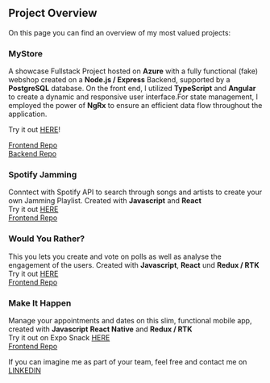 ## Project Overview

On this page you can find an overview of my most valued projects:

### MyStore

A showcase Fullstack Project hosted on **Azure** with a fully functional (fake) webshop created on a **Node.js / Express** Backend, supported by a **PostgreSQL** database. On the front end, I utilized **TypeScript** and **Angular** to create a dynamic and responsive user interface.For state management, I employed the power of **NgRx** to ensure an efficient data flow throughout the application.

Try it out [HERE](https://lively-bush-066e13b03.4.azurestaticapps.net/)!

[Frontend Repo](https://github.com/l3x-fx/MyStoreApp)  
[Backend Repo](https://github.com/l3x-fx/Storefront_Backend_Project)

### Spotify Jamming

Conntect with Spotify API to search through songs and artists to create your own Jamming Playlist.
Created with **Javascript** and **React**  
Try it out [HERE](https://enchanting-narwhal-efd2fb.netlify.app/)  
[Frontend Repo](https://github.com/l3x-fx/SpotifyJamming)

### Would You Rather?

This you lets you create and vote on polls as well as analyse the engagement of the users.
Created with **Javascript**, **React** und **Redux / RTK**  
Try it out [HERE](https://sensational-mandazi-44869f.netlify.app/login)  
[Frontend Repo](https://github.com/l3x-fx/SpotifyJamming)

### Make It Happen

Manage your appointments and dates on this slim, functional mobile app, created with **Javascript** **React Native** and **Redux / RTK**  
Try it out on Expo Snack [HERE](https://snack.expo.dev/@l3x-fx/makeithappen)  
[Frontend Repo](https://github.com/l3x-fx/MakeItHappen)

If you can imagine me as part of your team, feel free and contact me on [LINKEDIN](https://www.linkedin.com/in/sabine-fleischmann/)
